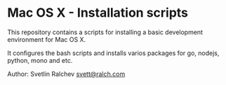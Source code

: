 # Mac OS X - Installation scripts

This repository contains a scripts for installing a basic development environment for Mac OS X.

It configures the bash scripts and installs varios packages for go, nodejs, python, mono and etc.

Author: Svetlin Ralchev <svett@ralch.com>
